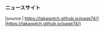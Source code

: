 ### ニュースサイト　

[source | https://takagotch.github.io/page74/](https://takagotch.github.io/page74/)


```
```

```
```

```
```

```
```
